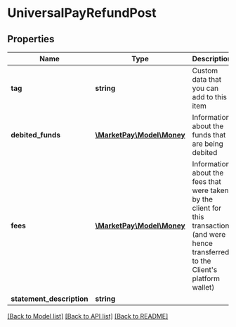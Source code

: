# UniversalPayRefundPost

## Properties
Name | Type | Description | Notes
------------ | ------------- | ------------- | -------------
**tag** | **string** | Custom data that you can add to this item | [optional] 
**debited_funds** | [**\MarketPay\Model\Money**](Money.md) | Information about the funds that are being debited | 
**fees** | [**\MarketPay\Model\Money**](Money.md) | Information about the fees that were taken by the client for this transaction (and were hence transferred to the Client&#39;s platform wallet) | [optional] 
**statement_description** | **string** |  | [optional] 

[[Back to Model list]](../README.md#documentation-for-models) [[Back to API list]](../README.md#documentation-for-api-endpoints) [[Back to README]](../README.md)


